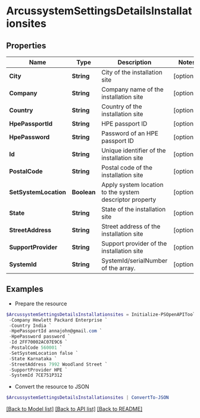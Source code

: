 # ArcussystemSettingsDetailsInstallationsites
## Properties

Name | Type | Description | Notes
------------ | ------------- | ------------- | -------------
**City** | **String** | City of the installation site | [optional] 
**Company** | **String** | Company name of the installation site | [optional] 
**Country** | **String** | Country of the installation site | [optional] 
**HpePassportId** | **String** | HPE passport ID | [optional] 
**HpePassword** | **String** | Password of an HPE passport ID | [optional] 
**Id** | **String** | Unique identifier of the installation site | [optional] 
**PostalCode** | **String** | Postal code of the installation site | [optional] 
**SetSystemLocation** | **Boolean** | Apply system location to the system descriptor property | [optional] 
**State** | **String** | State of the installation site | [optional] 
**StreetAddress** | **String** | Street address of the installation site | [optional] 
**SupportProvider** | **String** | Support provider of the installation site | [optional] 
**SystemId** | **String** | SystemId/serialNumber of the array. | [optional] 

## Examples

- Prepare the resource
```powershell
$ArcussystemSettingsDetailsInstallationsites = Initialize-PSOpenAPIToolsArcussystemSettingsDetailsInstallationsites  -City Bangalore `
 -Company Hewlett Packard Enterprise `
 -Country India `
 -HpePassportId annajohn@gmail.com `
 -HpePassword password `
 -Id 2FF70002AC07E9C6 `
 -PostalCode 560001 `
 -SetSystemLocation false `
 -State Karnataka `
 -StreetAddress 7992 Woodland Street `
 -SupportProvider HPE `
 -SystemId 7CE751P312
```

- Convert the resource to JSON
```powershell
$ArcussystemSettingsDetailsInstallationsites | ConvertTo-JSON
```

[[Back to Model list]](../README.md#documentation-for-models) [[Back to API list]](../README.md#documentation-for-api-endpoints) [[Back to README]](../README.md)

